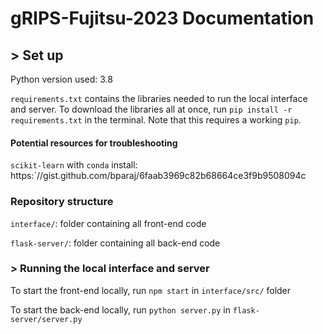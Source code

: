 
# gRIPS-Fujitsu-2023 Documentation
## > Set up
Python version used: 3.8

`requirements.txt` contains the libraries needed to run the local interface and server. To download the libraries all at once, run `pip install -r requirements.txt` in the terminal. Note that this requires a working `pip`.
#### Potential resources for troubleshooting
`scikit-learn` with `conda` install: https:`//gist.github.com/bparaj/6faab3969c82b68664ce3f9b9508094c

### Repository structure
`interface/`: folder containing all front-end code

`flask-server/`: folder containing all back-end code

### > Running the local interface and server
To start the front-end locally, run `npm start` in `interface/src/` folder

To start the back-end locally, run `python server.py` in `flask-server/server.py`
